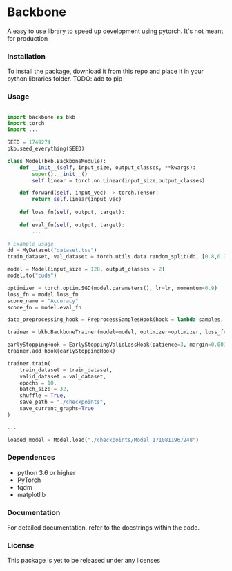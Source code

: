 # Backbone

A easy to use library to speed up development using pytorch. It's not meant for production

### Installation

To install the package, download it from this repo and place it in your python libraries folder.
TODO: add to pip

### Usage
```python

import backbone as bkb
import torch
import ...

SEED = 1749274
bkb.seed_everything(SEED)

class Model(bkb.BackboneModule):
    def __init__(self, input_size, output_classes, **kwargs):
        super().__init__()
        self.linear = torch.nn.Linear(input_size,output_classes)

    def forward(self, input_vec) -> torch.Tensor:
        return self.linear(input_vec)
    
    def loss_fn(self, output, target):
        ...
    def eval_fn(self, output, target):
        ...

# Example usage
dd = MyDataset("dataset.tsv")
train_dataset, val_dataset = torch.utils.data.random_split(dd, [0.8,0.2])

model = Model(input_size = 128, output_classes = 2)
model.to("cuda")

optimizer = torch.optim.SGD(model.parameters(), lr=lr, momentum=0.9)
loss_fn = model.loss_fn
score_name = "Accuracy"
score_fn = model.eval_fn

data_preprocessing_hook = PreprocessSamplesHook(hook = lambda samples, targets, stage: (samples*2, targets))

trainer = bkb.BackboneTrainer(model=model, optimizer=optimizer, loss_fn=loss_fn, evaluation_fn=score_fn, score_name=score_name, hooks=[data_preprocessing_hook])

earlyStoppingHook = EarlyStoppingValidLossHook(patience=3, margin=0.001)
trainer.add_hook(earlyStoppingHook)

trainer.train(
    train_dataset = train_dataset,
    valid_dataset = val_dataset,
    epochs = 10, 
    batch_size = 32,
    shuffle = True,
    save_path = "./checkpoints",
    save_current_graphs=True
)

...

loaded_model = Model.load("./checkpoints/Model_1710811967248")
```

### Dependences
- python 3.6 or higher
- PyTorch
- tqdm
- matplotlib

### Documentation
For detailed documentation, refer to the docstrings within the code.

### License
This package is yet to be released under any licenses